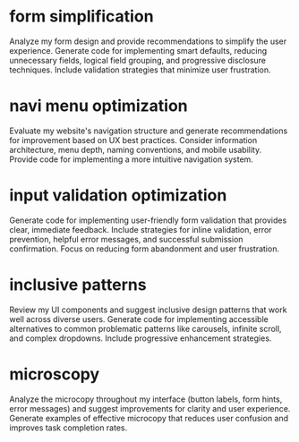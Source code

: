 # form simplification

Analyze my form design and provide recommendations to simplify the user experience. Generate code for implementing smart defaults, reducing unnecessary fields, logical field grouping, and progressive disclosure techniques. Include validation strategies that minimize user frustration.

# navi menu optimization

Evaluate my website's navigation structure and generate recommendations for improvement based on UX best practices. Consider information architecture, menu depth, naming conventions, and mobile usability. Provide code for implementing a more intuitive navigation system.

# input validation optimization

Generate code for implementing user-friendly form validation that provides clear, immediate feedback. Include strategies for inline validation, error prevention, helpful error messages, and successful submission confirmation. Focus on reducing form abandonment and user frustration.

# inclusive patterns

Review my UI components and suggest inclusive design patterns that work well across diverse users. Generate code for implementing accessible alternatives to common problematic patterns like carousels, infinite scroll, and complex dropdowns. Include progressive enhancement strategies.

# microscopy

Analyze the microcopy throughout my interface (button labels, form hints, error messages) and suggest improvements for clarity and user experience. Generate examples of effective microcopy that reduces user confusion and improves task completion rates.
